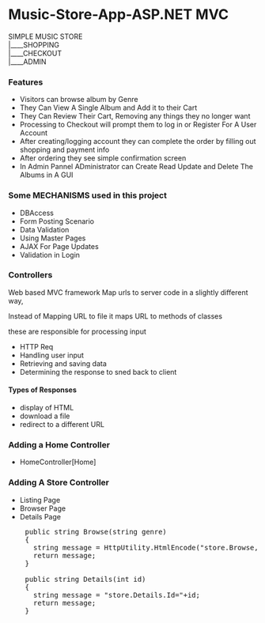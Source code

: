 # Music-Store-App-ASP.NET MVC

SIMPLE MUSIC STORE<br/>
|____SHOPPING<br/>
|____CHECKOUT<br/>
|____ADMIN<br/>

### Features 
- Visitors can browse album by Genre
- They Can View A Single Album and Add it to their Cart
- They Can Review Their Cart, Removing any things they no longer want
- Processing to Checkout will prompt them to log in or Register For A User Account
- After creating/logging account they can complete the order by filling out shopping and payment info
- After ordering they see simple confirmation screen
- In Admin Pannel ADministrator can Create Read Update and Delete The Albums in A GUI

### Some MECHANISMS used in this project
- DBAccess
- Form Posting Scenario
- Data Validation
- Using Master Pages 
- AJAX For Page Updates
- Validation in Login

### Controllers

Web based MVC framework Map urls to server code in a slightly different way, 

Instead of Mapping URL to file it maps URL to methods of classes

these are responsible for processing input

- HTTP Req
- Handling user input
- Retrieving and saving data
- Determining the response to sned back to client

#### Types of Responses
- display of HTML
- download a file
- redirect to a different URL

### Adding a Home Controller
- HomeController[Home]

### Adding A Store Controller
- Listing Page
- Browser Page
- Details Page
  
<pre>
    public string Browse(string genre)
    {
      string message = HttpUtility.HtmlEncode("store.Browse,Genre="+genre);
      return message;
    }

    public string Details(int id)
    {
      string message = "store.Details.Id="+id;
      return message;
    }
</pre>
